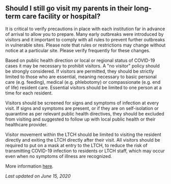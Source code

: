 ## Should I still go visit my parents in their long-term care facility or hospital?

It is critical to verify precautions in place with each institution far in advance of arrival to allow you to prepare. Many early outbreaks were introduced by visitors and it important to comply with all rules to prevent further outbreaks in vulnerable sites. Please note that rules or restrictions may change without notice at a particular site. Please verify frequently for these changes.

Based on public health direction or local or regional status of COVID-19 cases it may be necessary to prohibit visitors. A "no visitor" policy should be strongly considered.
If visitors are permitted, they should be strictly limited to those who are essential, meaning necessary to basic personal care (e.g. feeding), medical (e.g. phlebotomy) or compassionate (e.g. end of life) resident care. Essential visitors should be limited to one person at a time for each resident.

Visitors should be screened for signs and symptoms of infection at every visit. If signs and symptoms are present, or if they are on self-isolation or quarantine as per relevant public health directives, they should be excluded from visiting and suggested to follow up with local public health or their healthcare provider.

Visitor movement within the LTCH should be limited to visiting the resident directly and exiting the LTCH directly after their visit.
All visitors should be required to put on a mask at entry to the LTCH, to reduce the risk of transmitting COVID-19 infection to residents or LTCH staff, which may occur even when no symptoms of illness are recognized.

More information [here](https://www.canada.ca/en/public-health/services/diseases/2019-novel-coronavirus-infection/prevent-control-covid-19-long-term-care-homes.html#a5).

_Last updated on June 15, 2020_
